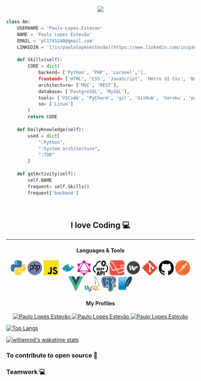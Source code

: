 <p align="center">
    <img src="https://media.giphy.com/media/3o7aCTfyhYawdOXcFW/giphy.gif" width="30%">
</p>

```Python
class Am:
    USERNAME = 'Paulo-Lopes-Estevao'
    NAME = 'Paulo Lopes Estevão'
    EMAIL = 'pl1745240@gmail.com'
    LINKEDIN = '[/in/paulolopesestevão](https://www.linkedin.com/in/paulo-lopes-estev%C3%A3o-7a70881b4/)'

    def Skills(self):
        CODE = dict(
            backend= ['Python', 'PHP', 'Laravel','],
            frontend= ['HTML', 'CSS', 'JavaScript', 'Metro UI Css', 'Boostrap', 'Vuejs'],
            architecture= ['MVC', 'REST'],
            database= ['PostgreSQL', 'MySQL'],
            tools= ['VSCode', 'PyCharm', 'git', 'GitHub', 'heroku', 'postman'],
            so= ['Linux']
        )
        return CODE

    def DailyKnowledge(self):
        used = dict[
            ":Python",
            ":System architecture",
            ":TDD"
        ]

    def getActivity(self):
        self.NAME
        frequent= self.Skills()
        frequent['backend']

                                                                                      # Paulo Lopes Estevão


```


<h2 align="center">I love Coding 💻</h2>

---


<h4 align="center">Languages & Tools <i class="devicon-python-plain"></i></h4>
<p align="center">

<img src="python.svg" width="40px" height="40px"/>
<img src="php.svg" width="40px" height="40px"/>
<img src="javascript.svg" width="40px" height="40px"/>
<img src="file_type_docker_icon_130643.svg" width="40px" height="40px">
<img src="graphql-icon.svg" width="40px" height="40px"/>
<img src="rest-api.svg" width="40px" height="40px"/>
<img src="iconfinder_laravel_1006880.svg" width="40px" height="40px"/>
<img src="file_type_kivy_icon_130489.svg" width="40px" height="40px"/>
<img src="git-icon.svg" width="40px" height="40px"/>
<img src="logotipo-do-github.svg" width="40px" height="40px"/>
<img src="getpostman-icon.svg" width="40px" height="40px"/>
<img src="vue.svg" width="40px" height="40px"/>
<img src="mysql-official.svg" width="40px" height="40px"/>
<img src="postgresql-icon.svg" width="40px" height="40px"/>
<img src="sqlite-icon.svg" width="40px" height="40px"/>
</p>



<h4 align="center">My Profiles</h4>
<p align="center">

  <a href="https://www.facebook.com/paulodoposter.poster.1">
    <img alt="Paulo Lopes Estevão" src="https://img.shields.io/badge/-facebook-blue?style=flat-circle&logo=Facebook&logoColor=white&link=https://www.facebook.com/paulodoposter.poster.1">
  </a>

  <a href="https://www.linkedin.com/in/paulo-lopes-estev%C3%A3o-7a70881b4/">
    <img alt="Paulo Lopes Estevão" src="https://img.shields.io/badge/-LinkedIn-blue?style=flat-circle&logo=Linkedin&logoColor=white&link=https://www.linkedin.com/in/paulo-lopes-estev%C3%A3o-7a70881b4/">
  </a>
  
  <a href="mailto:pl1745240@gmail.com">
    <img alt="Paulo Lopes Estevão" src="https://img.shields.io/badge/-Gmail-c14438?style=flat-circle&logo=Gmail&logoColor=white&link=mailto:pl1745240@gmail.com">
  </a>
  

</p>

<div>

[![Top Langs](https://github-readme-stats.vercel.app/api/top-langs/?username=Paulo-Lopes-Estevao&layout=compact)](https://github.com/Paulo-Lopes-Estevao/github-readme-stats)


<div style="width:25rem;">


[![willianrod's wakatime stats](https://github-readme-stats.vercel.app/api/?username=Paulo-Lopes-Estevao&count_private=true&bg_color=30,e96443,904e95&title_color=fff&text_color=fff)](https://github.com/Paulo-Lopes-Estevao/github-readme-stats)


</div>

</div>


### To contribute to open source 🙂
### Teamwork 💻
